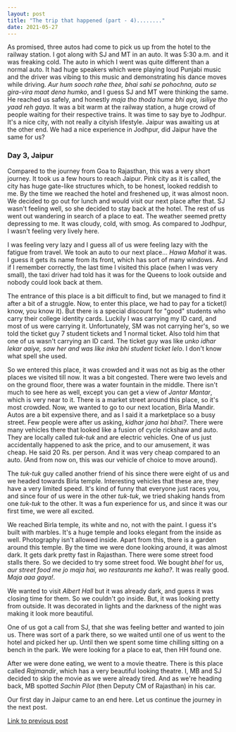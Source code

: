 ```yaml
---
layout: post
title: "The trip that happened (part - 4)........"
date: 2021-05-27
---
```



As promised, three autos had come to pick us up from the hotel to the railway station. I got along with SJ and MT in an auto. It was 5:30 a.m. and it was freaking cold. The auto in which I went was quite different than a normal auto. It had huge speakers which were playing loud Punjabi music and the driver was vibing to this music and demonstrating his dance moves while driving. _Aur hum sooch rahe thee, bhai sahi se pohochna, auto se gira-vira maat dena humko_, and I guess SJ and MT were thinking the same. He reached us safely, and honestly _maja tho thoda hume bhi aya, isiliye tho yaad reh gaya_. It was a bit warm at the railway station, a huge crowd of people waiting for their respective trains. It was time to say bye to Jodhpur. It's a nice city, with not really a cityish lifestyle. Jaipur was awaiting us at the other end. We had a nice experience in Jodhpur, did Jaipur have the same for us? 

### Day 3, Jaipur

Compared to the journey from Goa to Rajasthan, this was a very short journey. It took us a few hours to reach Jaipur. Pink city as it is called, the city has huge gate-like structures which, to be honest, looked reddish to me. By the time we reached the hotel and freshened up, it was almost noon. We decided to go out for lunch and would visit our next place after that. SJ wasn't feeling well, so she decided to stay back at the hotel. The rest of us went out wandering in search of a place to eat. The weather seemed pretty depressing to me. It was cloudy, cold, with smog. As compared to Jodhpur, I wasn't feeling very lively here. 

I was feeling very lazy and I guess all of us were feeling lazy with the fatigue from travel. We took an auto to our next place... _Hawa Mahal_ it was. I guess it gets its name from its front, which has sort of many windows. And if I remember correctly, the last time I visited this place (when I was very small), the taxi driver had told has it was for the Queens to look outside and nobody could look back at them. 

The entrance of this place is a bit difficult to find, but we managed to find it after a bit of a struggle. Now, to enter this place, we had to pay for a ticket(I know, you know it). But there is a special discount for "good" students who carry their college identity cards. Luckily I was carrying my ID card, and most of us were carrying it. Unfortunately, SM was not carrying her's, so we told the ticket guy 7 student tickets and 1 normal ticket. Also told him that one of us wasn't carrying an ID card. The ticket guy was like _unko idhar lekar aaiye, saw her and was like inka bhi student ticket lelo_. I don't know what spell she used.

So we entered this place, it was crowded and it was not as big as the other places we visited till now. It was a bit congested. There were two levels and on the ground floor, there was a water fountain in the middle. There isn't much to see here as well, except you can get a view of _Jantar Mantar_, which is very near to it. There is a market street around this place, so it's most crowded. Now, we wanted to go to our next location, Birla Mandir. Autos are a bit expensive there, and as I said it a marketplace so a busy street. Few people were after us asking, _kidhar jana hai bhai?_. There were many vehicles there that looked like a fusion of cycle rickshaw and auto. They are locally called _tuk-tuk_ and are electric vehicles. One of us just accidentally happened to ask the price, and to our amusement, it was cheap. He said 20 Rs. per person. And it was very cheap compared to an auto. (And from now on, this was our vehicle of choice to move around). 

The _tuk-tuk_ guy called another friend of his since there were eight of us and we headed towards Birla temple. Interesting vehicles that these are, they have a very limited speed. It's kind of funny that everyone just races you, and since four of us were in the other _tuk-tuk_, we tried shaking hands from one _tuk-tuk_ to the other. It was a fun experience for us, and since it was our first time, we were all excited. 

We reached Birla temple, its white and no, not with the paint. I guess it's built with marbles. It's a huge temple and looks elegant from the inside as well. Photography isn't allowed inside. Apart from this, there is a garden around this temple. By the time we were done looking around, it was almost dark. It gets dark pretty fast in Rajasthan. There were some street food stalls there. So we decided to try some street food. We bought _bhel_ for us, _aur street food me jo maja hai, wo restaurants me kaha?_. It was really good. _Maja aaa gaya!_. 

We wanted to visit _Albert Hall_ but it was already dark, and guess it was closing time for them. So we couldn't go inside. But, it was looking pretty from outside. It was decorated in lights and the darkness of the night was making it look more beautiful. 

One of us got a call from SJ, that she was feeling better and wanted to join us. There was sort of a park there, so we waited until one of us went to the hotel and picked her up. Until then we spent some time chilling sitting on a bench in the park. We were looking for a place to eat, then HH found one. 

After we were done eating, we went to a movie theatre. There is this place called _Rajmandir_, which has a very beautiful looking theatre. I, MB and SJ decided to skip the movie as we were already tired. And as we're heading back, MB spotted _Sachin Pilot_ (then Deputy CM of Rajasthan) in his car. 

Our first day in Jaipur came to an end here. Let us continue the journey in the next post.


<a href="https://kedarmahale.github.io/blog/2021/05/19/trip-that-happened-part3">Link to previous post </a>